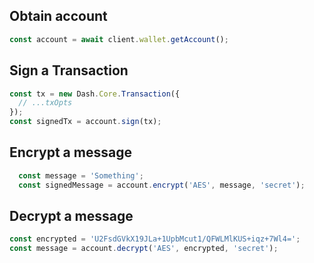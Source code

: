 ## Obtain account

```js
const account = await client.wallet.getAccount();
```

## Sign a Transaction

```js
const tx = new Dash.Core.Transaction({
  // ...txOpts
});
const signedTx = account.sign(tx);
```

## Encrypt a message

```js
  const message = 'Something';
  const signedMessage = account.encrypt('AES', message, 'secret');
```

## Decrypt a message

```js
const encrypted = 'U2FsdGVkX19JLa+1UpbMcut1/QFWLMlKUS+iqz+7Wl4=';
const message = account.decrypt('AES', encrypted, 'secret');
```